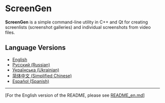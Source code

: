 # ScreenGen

**ScreenGen** is a simple command-line utility in C++ and Qt for creating screenlists (screenshot galleries) and individual screenshots from video files.

## Language Versions

*   [English](README_en.md)
*   [Русский (Russian)](README_ru.md)
*   [Українська (Ukrainian)](README_uk.md)
*   [简体中文 (Simplified Chinese)](README_zh.md)
*   [Español (Spanish)](README_es.md)

---

[For the English version of the README, please see [README_en.md](README_en.md)]
